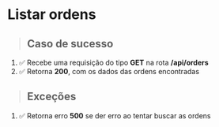 # Listar ordens

> ## Caso de sucesso

1. ✅ Recebe uma requisição do tipo **GET** na rota **/api/orders**
2. ✅ Retorna **200**, com os dados das ordens encontradas

> ## Exceções

1. ✅ Retorna erro **500** se der erro ao tentar buscar as ordens